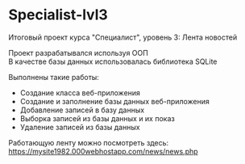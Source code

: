 # Specialist-lvl3
Итоговый проект курса "Специалист", уровень 3: Лента новостей <br>

Проект разрабатывался используя ООП<br>
В качестве базы данных использовалась библиотека SQLite<br>

Выполнены такие работы:<br>
<ul>
<li>Создание класса веб-приложения</li>
<li>Создание и заполнение базы данных веб-приложения</li>
<li>Добавление записей в базу данных</li>
<li>Выборка записей из базы данных и их показ</li>
<li>Удаление записей из базы данных</li>
</ul>

Работающую ленту можно посмотреть здесь: https://mysite1982.000webhostapp.com/news/news.php<br>
